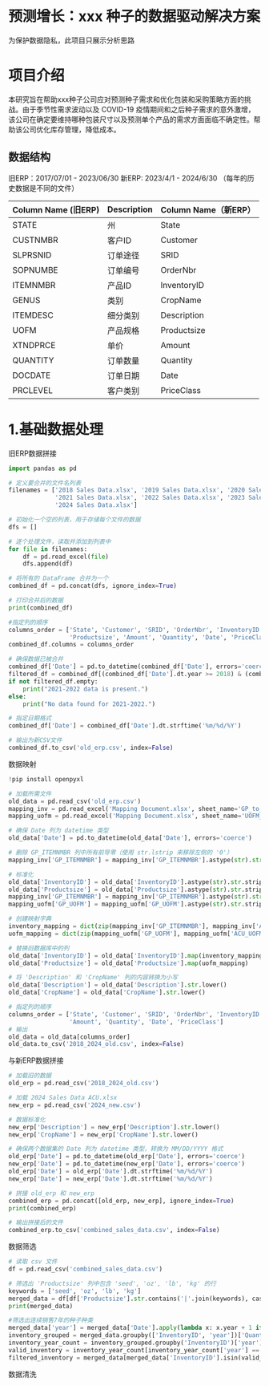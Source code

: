 # 预测增长：xxx 种子的数据驱动解决方案 
为保护数据隐私，此项目只展示分析思路

# 项目介绍
本研究旨在帮助xxx种子公司应对预测种子需求和优化包装和采购策略方面的挑战。由于季节性需求波动以及 COVID-19 疫情期间和之后种子需求的意外激增，该公司在确定要维持哪种包装尺寸以及预测单个产品的需求方面面临不确定性。帮助该公司优化库存管理，降低成本。

## 数据结构
旧ERP：2017/07/01 - 2023/06/30 新ERP: 2023/4/1 - 2024/6/30
（每年的历史数据是不同的文件）

| Column Name (旧ERP) | Description            | Column Name（新ERP）|             
|-------------|------------------------|---------------------|
| STATE        |   州           |State
| CUSTNMBR     | 客户ID               |Customer
| SLPRSNID       | 订单途径           |SRID
| SOPNUMBE        | 订单编号               |OrderNbr
| ITEMNMBR     | 产品ID               |InventoryID
| GENUS       | 类别          |CropName
| ITEMDESC        | 细分类别               |Description
| UOFM     | 产品规格              |Productsize
| XTNDPRCE       | 单价          |Amount
| QUANTITY        | 订单数量               |Quantity
| DOCDATE     | 订单日期               |Date
|PRCLEVEL       |客户类别                   |PriceClass

# 1.基础数据处理
旧ERP数据拼接
```python
import pandas as pd

# 定义要合并的文件名列表
filenames = ['2018 Sales Data.xlsx', '2019 Sales Data.xlsx', '2020 Sales Data.xlsx',
             '2021 Sales Data.xlsx', '2022 Sales Data.xlsx', '2023 Sales Data.xlsx',
             '2024 Sales Data.xlsx']

# 初始化一个空的列表，用于存储每个文件的数据
dfs = []

# 逐个处理文件，读取并添加到列表中
for file in filenames:
    df = pd.read_excel(file)
    dfs.append(df)

# 将所有的 DataFrame 合并为一个
combined_df = pd.concat(dfs, ignore_index=True)

# 打印合并后的数据
print(combined_df)

#指定列的顺序
columns_order = ['State', 'Customer', 'SRID', 'OrderNbr', 'InventoryID', 'CropName', 'Description',
                 'Productsize', 'Amount', 'Quantity', 'Date', 'PriceClass']
combined_df.columns = columns_order

# 确保数据已被合并
combined_df['Date'] = pd.to_datetime(combined_df['Date'], errors='coerce')  # Convert the Date column to datetime
filtered_df = combined_df[(combined_df['Date'].dt.year >= 2018) & (combined_df['Date'].dt.year <= 2024)]
if not filtered_df.empty:
    print("2021-2022 data is present.")
else:
    print("No data found for 2021-2022.")

# 指定日期格式
combined_df['Date'] = combined_df['Date'].dt.strftime('%m/%d/%Y')

# 输出为新CSV文件
combined_df.to_csv('old_erp.csv', index=False)

```

数据映射
```python
!pip install openpyxl

# 加载所需文件
old_data = pd.read_csv('old_erp.csv')
mapping_inv = pd.read_excel('Mapping Document.xlsx', sheet_name='GP_to_ACU_InvMapping')
mapping_uofm = pd.read_excel('Mapping Document.xlsx', sheet_name='UOFM_mapping')

# 确保 Date 列为 datetime 类型
old_data['Date'] = pd.to_datetime(old_data['Date'], errors='coerce')

# 删除 GP_ITEMNMBR 列中所有前导零（使用 str.lstrip 来移除左侧的 '0'）
mapping_inv['GP_ITEMNMBR'] = mapping_inv['GP_ITEMNMBR'].astype(str).str.lstrip('0')

# 标准化
old_data['InventoryID'] = old_data['InventoryID'].astype(str).str.strip().str.upper()
old_data['Productsize'] = old_data['Productsize'].astype(str).str.strip().str.upper()
mapping_inv['GP_ITEMNMBR'] = mapping_inv['GP_ITEMNMBR'].astype(str).str.strip().str.upper()
mapping_uofm['GP_UOFM'] = mapping_uofm['GP_UOFM'].astype(str).str.strip().str.upper()

# 创建映射字典
inventory_mapping = dict(zip(mapping_inv['GP_ITEMNMBR'], mapping_inv['Acumatica_InventoryCD']))
uofm_mapping = dict(zip(mapping_uofm['GP_UOFM'], mapping_uofm['ACU_UOFM']))

# 替换旧数据库中的列
old_data['InventoryID'] = old_data['InventoryID'].map(inventory_mapping)
old_data['Productsize'] = old_data['Productsize'].map(uofm_mapping)

# 将 'Description' 和 'CropName' 列的内容转换为小写
old_data['Description'] = old_data['Description'].str.lower()
old_data['CropName'] = old_data['CropName'].str.lower()

# 指定列的顺序
columns_order = ['State', 'Customer', 'SRID', 'OrderNbr', 'InventoryID', 'CropName', 'Description', 'Productsize',
                 'Amount', 'Quantity', 'Date', 'PriceClass']
# 输出
old_data = old_data[columns_order]
old_data.to_csv('2018_2024_old.csv', index=False)

```
与新ERP数据拼接
```python
# 加载旧的数据
old_erp = pd.read_csv('2018_2024_old.csv')

# 加载 2024 Sales Data ACU.xlsx
new_erp = pd.read_csv('2024_new.csv')

# 数据标准化
new_erp['Description'] = new_erp['Description'].str.lower()
new_erp['CropName'] = new_erp['CropName'].str.lower()

# 确保两个数据集的 Date 列为 datetime 类型，转换为 MM/DD/YYYY 格式
old_erp['Date'] = pd.to_datetime(old_erp['Date'], errors='coerce')
new_erp['Date'] = pd.to_datetime(new_erp['Date'], errors='coerce')
old_erp['Date'] = old_erp['Date'].dt.strftime('%m/%d/%Y')
new_erp['Date'] = new_erp['Date'].dt.strftime('%m/%d/%Y')

# 拼接 old_erp 和 new_erp
combined_erp = pd.concat([old_erp, new_erp], ignore_index=True)
print(combined_erp)

# 输出拼接后的文件
combined_erp.to_csv('combined_sales_data.csv', index=False)

```
数据筛选
```python
# 读取 csv 文件
df = pd.read_csv('combined_sales_data.csv')

# 筛选出 'Productsize' 列中包含 'seed', 'oz', 'lb', 'kg' 的行
keywords = ['seed', 'oz', 'lb', 'kg']
merged_data = df[df['Productsize'].str.contains('|'.join(keywords), case=False, na=False)]
print(merged_data)

#筛选出连续销售7年的种子种类
merged_data['year'] = merged_data['Date'].apply(lambda x: x.year + 1 if x.month >= 7 else x.year)
inventory_grouped = merged_data.groupby(['InventoryID', 'year'])['Quantity'].sum().reset_index()
inventory_year_count = inventory_grouped.groupby('InventoryID')['year'].nunique().reset_index()
valid_inventory = inventory_year_count[inventory_year_count['year'] == 7]['InventoryID']
filtered_inventory = merged_data[merged_data['InventoryID'].isin(valid_inventory)]
```
数据清洗
```python












